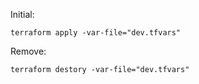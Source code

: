 Initial:
```
terraform apply -var-file="dev.tfvars"
```
Remove:
```
terraform destory -var-file="dev.tfvars"
```